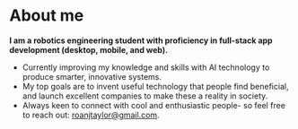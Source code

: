 # About me


**I am a robotics engineering student with proficiency in full-stack app development (desktop, mobile, and web).**



- Currently improving my knowledge and skills with AI technology to produce smarter, innovative systems.
- My top goals are to invent useful technology that people find beneficial, and launch excellent companies to make these a reality in society.
- Always keen to connect with cool and enthusiastic people- so feel free to reach out: roanjtaylor@gmail.com.

